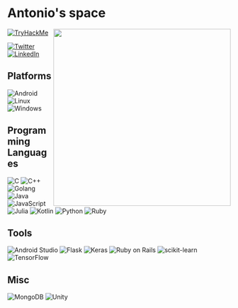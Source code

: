 # Antonio's space

<a href="https://www.youtube.com/watch?v=WMsUv_EgsWY" target="_blank"><img align="right" width="400" src="https://c.tenor.com/Bl1eewa5-lcAAAAC/lana-del-rey-hi.gif" /></a>


[![TryHackMe](https://tryhackme-badges.s3.amazonaws.com/apln2.png)](https://tryhackme.com/p/apln2)

[![Twitter](https://img.shields.io/static/v1?style=for-the-badge&message=Twitter&color=1da1f2&logo=Twitter&label=&logoColor=FFFFFF)](https://twitter.com/_aplneto)
[![LinkedIn](https://img.shields.io/static/v1?style=for-the-badge&message=LinkedIn&color=0A66C2&logo=LinkedIn&label=&logoColor=FFFFFF)](https://www.linkedin.com/in/ant%C3%B4nio-paulino-5748ab168/)

## Platforms
![Android](https://img.shields.io/static/v1?style=for-the-badge&message=Android&color=3DDC84&logo=Android&logoColor=FFFFFF&label=)
![Linux](https://img.shields.io/static/v1?style=for-the-badge&message=Linux&color=FCC624&logo=Linux&logoColor=FFFFFF&label=)
![Windows](https://img.shields.io/static/v1?style=for-the-badge&message=Windows&color=0078D6&logo=Windows&logoColor=FFFFFF&label=)

## Programming Languages
![C](https://img.shields.io/static/v1?style=for-the-badge&message=C&color=A8B9CC&logo=C&logoColor=FFFFFF&label=)
![C++](https://img.shields.io/static/v1?style=for-the-badge&message=C%2B%2B&color=00599C&logo=C%2B%2B&logoColor=FFFFFF&label=)
![Golang](https://img.shields.io/static/v1?style=for-the-badge&message=Golang&color=00ADD8&logo=Go&logoColor=FFFFFF&label=)
![Java](https://img.shields.io/static/v1?style=for-the-badge&message=Java&color=007396&logo=Java&logoColor=FFFFFF&label=)
![JavaScript](https://img.shields.io/static/v1?style=for-the-badge&message=JavaScript&color=F7DF1E&logo=JavaScript&logoColor=FFFFFF&label=)
![Julia](https://img.shields.io/static/v1?style=for-the-badge&message=Julia&color=9558B2&logo=Julia&logoColor=FFFFFF&label=)
![Kotlin](https://img.shields.io/static/v1?style=for-the-badge&message=Kotlin&color=7F52FF&logo=Kotlin&logoColor=FFFFFF&label=)
![Python](https://img.shields.io/static/v1?style=for-the-badge&message=Python&color=3776ab&logo=Python&label=&logoColor=FFFFFF)
![Ruby](https://img.shields.io/static/v1?style=for-the-badge&message=Ruby&color=CC342D&logo=Ruby&logoColor=FFFFFF&label=)

## Tools

![Android Studio](https://img.shields.io/static/v1?style=for-the-badge&message=Android+Studio&color=3DDC84&logo=Android+Studio&logoColor=FFFFFF&label=)
![Flask](https://img.shields.io/static/v1?style=for-the-badge&message=Flask&color=000000&logo=Flask&logoColor=FFFFFF&label=)
![Keras](https://img.shields.io/static/v1?style=for-the-badge&message=Keras&color=D00000&logo=Keras&logoColor=FFFFFF&label=)
![Ruby on Rails](https://img.shields.io/static/v1?style=for-the-badge&message=Ruby+on+Rails&color=CC0000&logo=Ruby+on+Rails&logoColor=FFFFFF&label=)
![scikit-learn](https://img.shields.io/static/v1?style=for-the-badge&message=scikit-learn&color=F7931E&logo=scikit-learn&logoColor=FFFFFF&label=)
![TensorFlow](https://img.shields.io/static/v1?style=for-the-badge&message=TensorFlow&color=FF6F00&logo=TensorFlow&logoColor=FFFFFF&label=)

## Misc

![MongoDB](https://img.shields.io/static/v1?style=for-the-badge&message=MongoDB&color=47A248&logo=MongoDB&logoColor=FFFFFF&label=)
![Unity](https://img.shields.io/static/v1?style=for-the-badge&message=Unity&color=FFFFFF&logo=Unity&logoColor=000000&label=)
